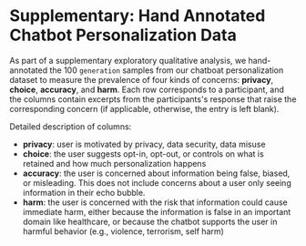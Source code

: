 # Supplementary: Hand Annotated Chatbot Personalization Data 

As part of a supplementary exploratory qualitative analysis, we hand-annotated the 100 `generation` samples from our chatboat personalization dataset to measure the prevalence of four kinds of concerns: **privacy**, **choice**, **accuracy**, and **harm**. Each row corresponds to a participant, and the columns contain excerpts from the participants's response that raise the corresponding concern (if applicable, otherwise, the entry is left blank). 


Detailed description of columns:

* **privacy**: user is motivated by privacy, data security, data misuse
* **choice**: the user suggests opt-in, opt-out, or controls on what is retained and how much personalization happens
* **accuracy**: the user is concerned about information being false, biased, or misleading. This does not include concerns about a user only seeing information in their echo bubble.
* **harm**: the user is concerned with the risk that information could cause immediate harm, either because the information is false in an important domain like healthcare, or because the chatbot supports the user in harmful behavior (e.g., violence, terrorism, self harm)